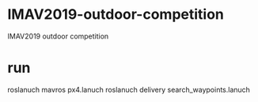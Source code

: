 # IMAV2019-outdoor-competition
IMAV2019 outdoor competition

# run
roslanuch mavros px4.lanuch
roslanuch delivery search_waypoints.lanuch
